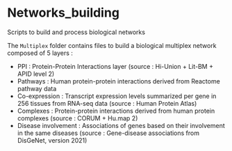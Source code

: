 # Networks_building
Scripts to build and process biological networks

The ```Multiplex``` folder contains files to build a biological multiplex network composed of 5 layers :

- PPI : Protein-Protein Interactions layer (source : Hi-Union + Lit-BM + APID level 2)
- Pathways : Human protein-protein interactions derived from Reactome pathway data
- Co-expression : Transcript expression levels summarized per gene in 256 tissues from RNA-seq data (source : Human Protein Atlas)
- Complexes : Protein-protein interactions derived from human protein complexes (source : CORUM + Hu.map 2)
- Disease involvement : Associations of genes based on their involvement in the same diseases (source : Gene-disease associations from DisGeNet, version 2021)